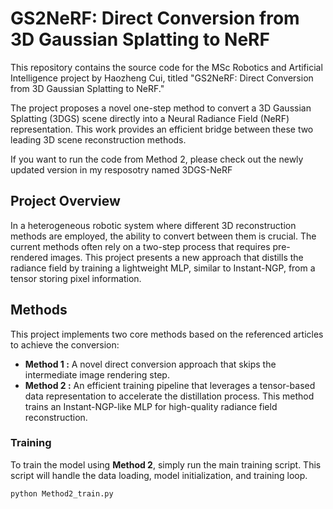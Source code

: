 
# GS2NeRF: Direct Conversion from 3D Gaussian Splatting to NeRF

This repository contains the source code for the MSc Robotics and Artificial Intelligence project by Haozheng Cui, titled "GS2NeRF: Direct Conversion from 3D Gaussian Splatting to NeRF."

The project proposes a novel one-step method to convert a 3D Gaussian Splatting (3DGS) scene directly into a Neural Radiance Field (NeRF) representation. This work provides an efficient bridge between these two leading 3D scene reconstruction methods.

If you want to run the code from Method 2, please check out the newly updated version in my resposotry named 3DGS-NeRF

## Project Overview

In a heterogeneous robotic system where different 3D reconstruction methods are employed, the ability to convert between them is crucial. The current methods often rely on a two-step process that requires pre-rendered images. This project presents a new approach that distills the radiance field by training a lightweight MLP, similar to Instant-NGP, from a tensor storing pixel information.

## Methods

This project implements two core methods based on the referenced articles to achieve the conversion:

-   **Method 1 :** A novel direct conversion approach that skips the intermediate image rendering step.
-   **Method 2 :** An efficient training pipeline that leverages a tensor-based data representation to accelerate the distillation process. This method trains an Instant-NGP-like MLP for high-quality radiance field reconstruction.


### Training

To train the model using **Method 2**, simply run the main training script. This script will handle the data loading, model initialization, and training loop.

```bash
python Method2_train.py
